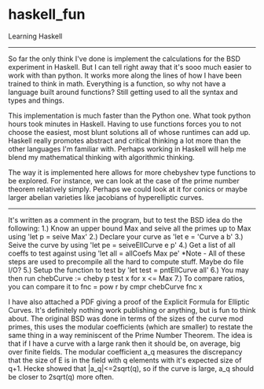 # haskell_fun
Learning Haskell




---------------------------------------
So far the only think I've done is implement the calculations for the BSD experiment in Haskell. But I can tell right away that it's sooo much easier to work with than python. It works more along the lines of how I have been trained to think in math. Everything is a function, so why not have a language built around functions? Still getting used to all the syntax and types and things.

This implementation is much faster than the Python one. What took python hours took minutes in Haskell. Having to use functions forces you to not choose the easiest, most blunt solutions all of whose runtimes can add up. Haskell really promotes abstract and critical thinking a lot more than the other languages I'm familiar with. Perhaps working in Haskell will help me blend my mathematical thinking with algorithmic thinking.

The way it is implemented here allows for more chebyshev type functions to be explored. For instance, we can look at the case of the prime number theorem relatively simply. Perhaps we could look at it for conics or maybe larger abelian varieties like jacobians of hyperelliptic curves.

----------------------------------------

It's written as a comment in the program, but to test the BSD idea do the following:
  1.) Know an upper bound Max and seive all the primes up to Max
       using 'let p = seive Max'
   2.) Declare your curve as 'let e = 'Curve a b'
   3.) Seive the curve by using 'let pe = seiveEllCurve e p'
   4.) Get a list of all coeffs to test against using 'let all = allCoefs Max pe'
     *Note - All of these steps are used to precompile all the hard to compute stuff. Maybe do file I/O?
   5.) Setup the function to test by 'let test = pntEllCurve all'
   6.) You may then run chebCurve := cheby p test x for x <= Max
   7.) To compare ratios, you can compare it to fnc = pow r by cmpr chebCurve fnc x

I have also attached a PDF giving a proof of the Explicit Formula for Elliptic Curves. It's definitely nothing work publishing or anything, but is fun to think about. The original BSD was done in terms of the sizes of the curve mod primes, this uses the modular coefficients (which are smaller) to restate the same thing in a way reminiscent of the Prime Number Theorem. The idea is that if I have a curve with a large rank then it should be, on average, big over finite fields. The modular coefficient a_q measures the discrepancy that the size of E is  in the field with q elements with it's expected size of q+1. Hecke showed that |a_q|<=2sqrt(q), so if the curve is large, a_q should be closer to 2sqrt(q) more often.
